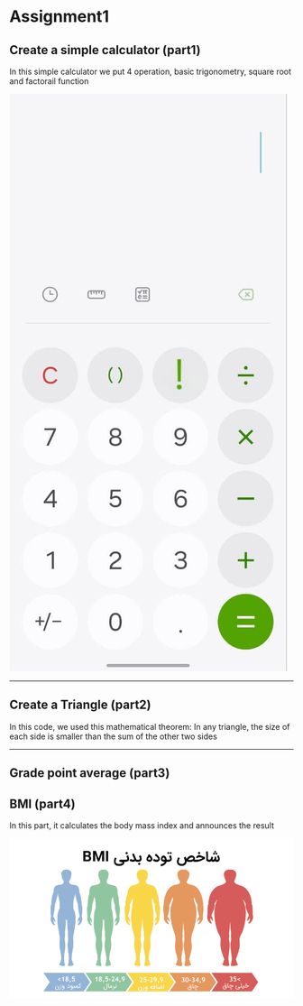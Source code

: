 # Assignment1

## Create a simple calculator (part1)
In this simple calculator we put 4 operation, basic trigonometry, square root and factorail function

![calculator](img\photo_2024-01-08_18-08-54.jpg)


---
## Create a Triangle (part2)
In this code, we used this mathematical theorem:
In any triangle, the size of each side is smaller than the sum of the other two sides

---

## Grade point average (part3)
## BMI (part4)
In this part, it calculates the body mass index and announces the result

![bmi](img\bmi-cover.png)